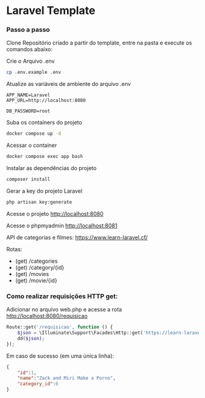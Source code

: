 
# Laravel Template

### Passo a passo
Clone Repositório criado a partir do template, entre na pasta e execute os comandos abaixo:

Crie o Arquivo .env
```sh
cp .env.example .env
```


Atualize as variáveis de ambiente do arquivo .env
```dosini
APP_NAME=Laravel
APP_URL=http://localhost:8080

DB_PASSWORD=root
```


Suba os containers do projeto
```sh
docker compose up -d
```


Acessar o container
```sh
docker compose exec app bash
```


Instalar as dependências do projeto
```sh
composer install
```


Gerar a key do projeto Laravel
```sh
php artisan key:generate
```


Acesse o projeto
[http://localhost:8080](http://localhost:8080)

Acesse o phpmyadmin
[http://localhost:8081](http://localhost:8081)

API de categorias e filmes:
https://www.learn-laravel.cf/

Rotas:
- (get) /categories
- (get) /category/{id}
- (get) /movies
- (get) /movie/{id}

### Como realizar requisições HTTP get:
Adicionar no arquivo web.php e acesse a rota [http://localhost:8080/requisicao](http://localhost:8080/requisicao)
```php
Route::get('/requisicao', function () {
    $json = \Illuminate\Support\Facades\Http::get('https://learn-laravel.cf/movie/1')->body();
    dd($json);
});
```
Em caso de sucesso (em uma única linha):
```json
{
    "id":1,
    "name":"Zack and Miri Make a Porno",
    "category_id":6
}
```
